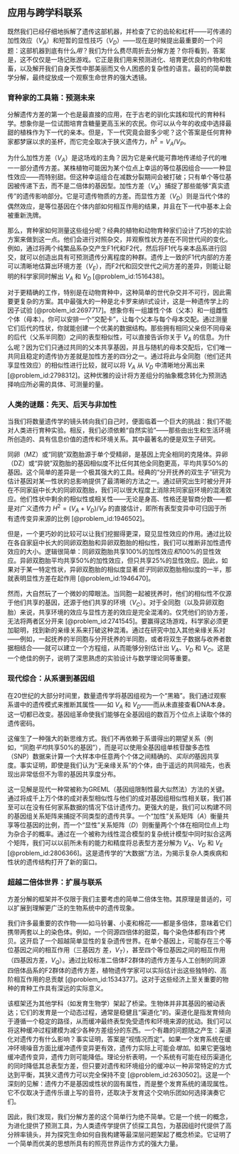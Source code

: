 ## 应用与跨学科联系

既然我们已经仔细地拆解了遗传这部机器，并检查了它的齿轮和杠杆——可传递的加性效应（$V_A$）和短暂的显性技巧（$V_D$）——现在是时候提出最重要的一个问题：这部机器到底有什么*用*？我们为什么费尽周折去分解方差？你将看到，答案是，这不仅仅是一场记账游戏。它正是我们用来预测进化、培育更优良的作物和牲畜，以及解开我们自身天性中那美丽而又令人困惑的复杂性的语言。最初的简单数学分解，最终绽放成一个观察生命世界的强大透镜。

### 育种家的工具箱：预测未来

分解遗传方差的第一个也是最直接的应用，在于古老的驯化实践和现代的育种科学。想象你是一位试图培育含糖量更高玉米的农民。你可以从今年的收成中选择最甜的植株作为下一代的亲本。但是，下一代究竟会甜多少呢？这个答案是任何育种家都梦寐以求的圣杯，而它完全取决于狭义遗传力，$h^2 = V_A / V_P$。

为什么加性方差（$V_A$）是这场戏的主角？因为它是亲代能可靠地传递给子代的唯一一部分遗传方差。某株植物可能因为某个位点上幸运的等位基因组合——一种显性效应——而特别甜。但这种幸运组合在减数分裂期间会被打破；只有单个等位基因被传递下去，而不是二倍体的基因型。加性方差（$V_A$）捕捉了那些能够“真实遗传”的遗传影响部分。它是可遗传物质的方差。而显性方差（$V_D$）则是当代个体的偶然效应，是等位基因在个体内部如何相互作用的结果，并且在下一代中基本上会被重新洗牌。

那么，育种家如何测量这些组分呢？经典的植物和动物育种家们设计了巧妙的实验方案来做到这一点。他们会进行对照杂交，并观察性状方差在不同世代间的变化。例如，通过将两个纯繁品系杂交产生F1代和F2代，然后将F1代与亲本品系进行回交，就可以创造出具有可预测遗传分离程度的种群。遗传上一致的F1代内部的方差可以清晰地估算出环境方差（$V_E$），而F2代和回交世代之间方差的差异，则能让聪明的科学家同时解出 $V_A$ 和 $V_D$ [@problem_id:1516438]。

对于更精确的工作，特别是在动物育种中，这种简单的世代杂交并不可行，因此需要更复杂的方案。其中最强大的一种是北卡罗来纳II式设计，这是一种遗传学上的因子试验 [@problem_id:2697717]。想象你有一组雄性个体（父本）和一组雌性个体（母本）。你可以安排一个“交配卡”，让每个父本与每个母本交配。通过测量它们后代的性状，你就能创建一个优美的数据结构。那些拥有相同父亲但不同母亲的后代（父系半同胞）之间的表型相似性，可以直接告诉你关于 $V_A$ 的信息。为什么呢？因为它们只通过共同的父本共享基因，并且与随机的母本交配后，它们唯一共同且稳定的遗传协方差就是加性方差的四分之一。通过将此与全同胞（他们还共享显性效应）的相似性进行比较，就可以将 $V_A$ 从 $V_D$ 中清晰地分离出来 [@problem_id:2798312]。这种优雅的设计将方差组分的抽象概念转化为预测选择响应所必需的具体、可测量的量。

### 人类的谜题：先天、后天与非加性

当我们将数量遗传学的镜头转向我们自己时，便面临着一个巨大的挑战：我们不能对人类进行育种实验。相反，我们必须依赖“自然实验”——那些由出生和生活环境所创造的、具有信息价值的遗传和环境关系。其中最著名的便是双生子研究。

同卵（MZ）或“同貌”双胞胎源于单个受精卵，是基因上完全相同的克隆体。异卵（DZ）或“异貌”双胞胎的基因相似度不比任何其他全同胞更高，平均共享50%的基因。这个简单的差异是一个极其强大的工具。经典的“分开抚养的双生子”研究为估计基因对某一性状的总影响提供了最清晰的方法之一。通过研究出生时被分开并在不同家庭中长大的同卵双胞胎，我们可以很大程度上消除共同家庭环境的混淆效应。他们性状中剩余的相似性或相关性——无论是身高、性格还是智商分数——都是对广义遗传力 $H^2 = (V_A + V_D)/V_P$ 的直接估计，即所有表型变异中可归因于所有遗传变异来源的比例 [@problem_id:1946502]。

但是，一个更巧妙的比较可以让我们挖掘得更深，窥见显性效应的作用。通过比较在各自家庭中长大的同卵双胞胎和异卵双胞胎的相似性，我们可以推断非加性遗传效应的大小。逻辑很简单：同卵双胞胎共享100%的加性效应*和*100%的显性效应。异卵双胞胎平均共享50%的加性效应，但只共享25%的显性效应。因此，如果对于某一特定性状，异卵双胞胎的相似度显著*低于*同卵双胞胎相似度的一半，那就表明显性方差在起作用 [@problem_id:1946470]。

然而，大自然玩了一个微妙的障眼法。当同胞一起被抚养时，他们的相似性不仅源于他们共享的基因，还源于他们共享的环境（$V_C$）。对于全同胞（以及异卵双胞胎）来说，共享环境的效应与显性方差的效应是完全混淆的。仅凭他们的协方差，无法将两者区分开来 [@problem_id:2741545]。要赢得这场游戏，科学家必须更加聪明，找到新的亲缘关系来打破这种混淆。通过在研究中加入其他亲缘关系对——例如，一起抚养的半同胞与分开抚养的半同胞，或者将双生子数据与收养者数据相结合——就可以建立一个方程组，从而能够分别估计出 $V_A$、$V_D$ 和 $V_C$。这是一个绝佳的例子，说明了深思熟虑的实验设计与数学理论同等重要。

### 现代综合：从系谱到基因组

在20世纪的大部分时间里，数量遗传学将基因组视为一个“黑箱”。我们通过观察系谱中的遗传模式来推断其属性——如 $V_A$ 和 $V_D$——而从未直接查看DNA本身。这一切都已改变。基因组革命使我们能够在全基因组的数百万个位点上读取个体的遗传密码。

这催生了一种强大的新思维方式。我们不再依赖于系谱得出的期望关系（例如，“同胞*平均*共享50%的基因”），而是可以使用全基因组单核苷酸多态性（SNP）数据来计算一个大样本中任意两个个体之间精确的、*实际的*基因共享度。事实证明，即使是我们认为“无亲缘关系”的个体，由于遥远的共同祖先，也表现出非常低但不为零的基因共享度分布。

这一见解是现代一种常被称为GREML（基因组限制性最大似然法）方法的关键。通过将成千上万个体的成对表型相似性与他们的成对基因组相似性相关联，我们甚至可以在没有任何家系数据的情况下估计遗传力。更强大的是，我们可以构建不同的基因组关系矩阵来捕捉不同类型的遗传共享。一个“加性”关系矩阵（$A$）衡量共享等位基因的比例，而一个“显性”关系矩阵（$D$）则衡量两个个体在相同位点上均为杂合子的概率。通过在一个被称为线性混合模型的复杂统计模型中同时拟合这两个矩阵，我们可以以前所未有的能力和精度将总表型方差分解为 $V_A$、$V_D$ 和 $V_E$ [@problem_id:2806366]。这是遗传学的“大数据”方法，为揭示复杂人类疾病和性状的遗传结构打开了新的窗口。

### 超越二倍体世界：扩展与联系

方差分解的框架并不仅限于我们主要考虑的简单二倍体生物。其原理是普适的，可以扩展到理解更广泛的生物系统中的遗传现象。

我们许多最重要的农作物——如马铃薯、小麦和棉花——都是多倍体，意味着它们携带两套以上的染色体。例如，一个同源四倍体的甜菜，每个染色体都有四个拷贝。这开启了一个超越简单显性的复杂遗传世界。在单个基因上，可能存在三个等位基因之间的相互作用（三基因方
差，$V_T$），甚至四个等位基因之间的相互作用（四基因方差，$V_Q$）。通过比较标准二倍体F2群体的遗传方差与人工创制的同源四倍体品系的F2群体的遗传方差，植物遗传学家可以实际估计出这些独特的、高阶相互作用的总贡献 [@problem_id:1534377]。这对于这些经济上至关重要的物种的育种工作具有深远的实际意义。

该框架还为其他学科（如发育生物学）架起了桥梁。生物体并非其基因的被动表达；它们的发育是一个动态过程，通常是稳健且“渠道化”的。渠道化是指发育倾向于遵循一个稳定的路径，从而缓冲最终表型免受遗传和环境来源的扰动。我们可以将这种缓冲过程建模为减少各种方差组分的东西。一个有趣的问题随之产生：渠道化对遗传力有什么影响？事实证明，答案是“视情况而定”。如果一个发育系统在缓冲环境噪音方面比缓冲遗传变异更有效，遗传力实际上可能会*增加*。如果它更强地缓冲遗传变异，遗传力则可能降低。理论分析表明，一个系统有可能在经历渠道化的同时降低其总表型方差，但只要对遗传和环境组分的缓冲以一种非常特定的方式达到平衡，其狭义遗传力可以完全保持不变 [@problem_id:2630502]。这是一个深刻的见解：遗传力不是基因或性状的固有属性，而是整个发育系统的涌现属性。它不仅取决于遗传乐谱上写的音符，还取决于发育这个交响乐团如何选择演奏它们。

因此，我们发现，我们分解方差的这个简单行为绝不简单。它是一个统一的概念，为进化提供了预测工具，为人类遗传学提供了侦探工具包，为基因组时代提供了高分辨率镜头，并为探究生命如何自我构建等最深层问题架起了概念桥梁。它证明了一个简单而优美的思想所具有的照亮世界运作方式的强大力量。